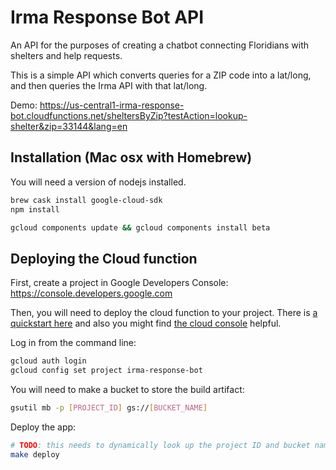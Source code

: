 # Irma Response Bot API

An API for the purposes of creating a chatbot connecting Floridians with shelters and help requests.

This is a simple API which converts queries for a ZIP code into a lat/long, and then queries the Irma API with that lat/long.

Demo:
https://us-central1-irma-response-bot.cloudfunctions.net/sheltersByZip?testAction=lookup-shelter&zip=33144&lang=en

## Installation (Mac osx with Homebrew)
You will need a version of nodejs installed.

```bash
brew cask install google-cloud-sdk
npm install

gcloud components update && gcloud components install beta
```

## Deploying the Cloud function
First, create a project in Google Developers Console:
https://console.developers.google.com

Then, you will need to deploy the cloud function to your project. There is [a quickstart here](https://cloud.google.com/functions/docs/quickstart) and also you might find [the cloud console](https://console.cloud.google.com/functions/list) helpful.

Log in from the command line:
```bash
gcloud auth login
gcloud config set project irma-response-bot
```

You will need to make a bucket to store the build artifact:
```bash
gsutil mb -p [PROJECT_ID] gs://[BUCKET_NAME]
```

Deploy the app:
```bash
# TODO: this needs to dynamically look up the project ID and bucket name
make deploy
```
